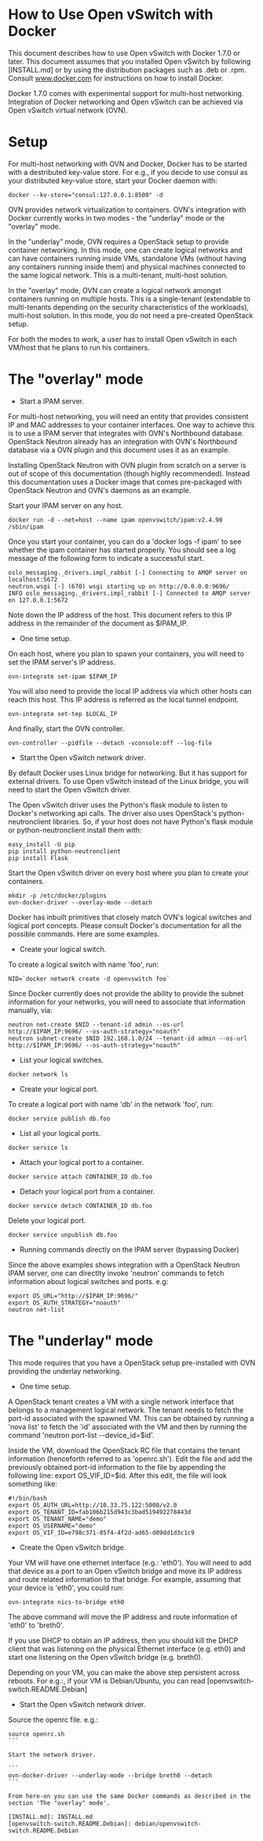 How to Use Open vSwitch with Docker
====================================

This document describes how to use Open vSwitch with Docker 1.7.0 or
later.  This document assumes that you installed Open vSwitch by following
[INSTALL.md] or by using the distribution packages such as .deb or .rpm.
Consult www.docker.com for instructions on how to install Docker.

Docker 1.7.0 comes with experimental support for multi-host networking.
Integration of Docker networking and Open vSwitch can be achieved via
Open vSwitch virtual network (OVN).


Setup
=====

For multi-host networking with OVN and Docker, Docker has to be started
with a destributed key-value store.  For e.g., if you decide to use consul
as your distributed key-value store, start your Docker daemon with:

```
docker --kv-store="consul:127.0.0.1:8500" -d
```

OVN provides network virtualization to containers.  OVN's integration with
Docker currently works in two modes - the "underlay" mode or the "overlay"
mode.

In the "underlay" mode, OVN requires a OpenStack setup to provide container
networking.  In this mode, one can create logical networks and can have
containers running inside VMs, standalone VMs (without having any containers
running inside them) and physical machines connected to the same logical
network.  This is a multi-tenant, multi-host solution.

In the "overlay" mode, OVN can create a logical network amongst containers
running on multiple hosts.  This is a single-tenant (extendable to
multi-tenants depending on the security characteristics of the workloads),
multi-host solution.  In this mode, you do not need a pre-created OpenStack
setup.

For both the modes to work, a user has to install Open vSwitch in each
VM/host that he plans to run his containers.

The "overlay" mode
==================

* Start a IPAM server.

For multi-host networking, you will need an entity that provides consistent
IP and MAC addresses to your container interfaces.  One way to achieve this
is to use a IPAM server that integrates with OVN's Northbound database.
OpenStack Neutron already has an integration with OVN's Northbound database
via a OVN plugin and this document uses it as an example.

Installing OpenStack Neutron with OVN plugin from scratch on a server is out
of scope of this documentation (though highly recommended).  Instead this
documentation uses a Docker image that comes pre-packaged with OpenStack
Neutron and OVN's daemons as an example.

Start your IPAM server on any host.

```
docker run -d --net=host --name ipam openvswitch/ipam:v2.4.90 /sbin/ipam
```

Once you start your container, you can do a 'docker logs -f ipam' to see
whether the ipam container has started properly.  You should see a log message
of the following form to indicate a successful start.

```
oslo_messaging._drivers.impl_rabbit [-] Connecting to AMQP server on localhost:5672
neutron.wsgi [-] (670) wsgi starting up on http://0.0.0.0:9696/
INFO oslo_messaging._drivers.impl_rabbit [-] Connected to AMQP server on 127.0.0.1:5672
```

Note down the IP address of the host. This document refers to this IP address
in the remainder of the document as $IPAM_IP.

* One time setup.

On each host, where you plan to spawn your containers, you will need to
set the IPAM server's IP address.

```
ovn-integrate set-ipam $IPAM_IP
```

You will also need to provide the local IP address via which other hosts
can reach this host. This IP address is referred as the local tunnel endpoint.

```
ovn-integrate set-tep $LOCAL_IP
```

And finally, start the OVN controller.

```
ovn-controller --pidfile --detach -vconsole:off --log-file
```

* Start the Open vSwitch network driver.

By default Docker uses Linux bridge for networking.  But it has support
for external drivers.  To use Open vSwitch instead of the Linux bridge,
you will need to start the Open vSwitch driver.

The Open vSwitch driver uses the Python's flask module to listen to
Docker's networking api calls.  The driver also uses OpenStack's
python-neutronclient libraries.  So, if your host does not have Python's
flask module or python-neutronclient install them with:

```
easy_install -U pip
pip install python-neutronclient
pip install Flask
```

Start the Open vSwitch driver on every host where you plan to create your
containers.

```
mkdir -p /etc/docker/plugins
ovn-docker-driver --overlay-mode --detach
```

Docker has inbuilt primitives that closely match OVN's logical switches
and logical port concepts.  Please consult Docker's documentation for
all the possible commands.  Here are some examples.

* Create your logical switch.

To create a logical switch with name 'foo', run:

```
NID=`docker network create -d openvswitch foo`
```

Since Docker currently does not provide the ability to provide the
subnet information for your networks, you will need to associate
that information manually, via:

```
neutron net-create $NID --tenant-id admin --os-url http://$IPAM_IP:9696/ --os-auth-strategy="noauth"
neutron subnet-create $NID 192.168.1.0/24 --tenant-id admin --os-url http://$IPAM_IP:9696/ --os-auth-strategy="noauth"
```

* List your logical switches.

```
docker network ls
```

* Create your logical port.

To create a logical port with name 'db' in the network 'foo', run:

```
docker service publish db.foo
```

* List all your logical ports.

```
docker service ls
```

* Attach your logical port to a container.

```
docker service attach CONTAINER_ID db.foo
```

* Detach your logical port from a container.

```
docker service detach CONTAINER_ID db.foo
```

Delete your logical port.

```
docker service unpublish db.foo
```

* Running commands directly on the IPAM server (bypassing Docker)

Since the above examples shows integration with a OpenStack Neutron
IPAM server, one can directlty invoke 'neutron' commands to fetch
information about logical switches and ports. e.g:

```
export OS_URL="http://$IPAM_IP:9696/"
export OS_AUTH_STRATEGY="noauth"
neutron net-list
```

The "underlay" mode
===================

This mode requires that you have a OpenStack setup pre-installed with OVN
providing the underlay networking.

* One time setup.

A OpenStack tenant creates a VM with a single network interface that belongs
to a management logical network.  The tenant needs to fetch the port-id
associated with the spawned VM.  This can be obtained by running a
'nova list' to fetch the 'id' associated with the VM and then by running
the command 'neutron port-list --device_id=$id'.

Inside the VM, download the OpenStack RC file that contains the tenant
information (henceforth referred to as 'openrc.sh').  Edit the file and add the
previously obtained port-id information to the file by appending the following
line: export OS_VIF_ID=$id.  After this edit, the file will look something
like:

```
#!/bin/bash
export OS_AUTH_URL=http://10.33.75.122:5000/v2.0
export OS_TENANT_ID=fab106b215d943c3bad519492278443d
export OS_TENANT_NAME="demo"
export OS_USERNAME="demo"
export OS_VIF_ID=e798c371-85f4-4f2d-ad65-d09dd1d3c1c9
```

* Create the Open vSwitch bridge.

Your VM will have one ethernet interface (e.g.: 'eth0').  You will need to add
that device as a port to an Open vSwitch bridge and move its IP address and
route related information to that bridge.  For example, assuming that your
device is 'eth0', you could run:

```
ovn-integrate nics-to-bridge eth0
```

The above command will move the IP address and route information of 'eth0'
to 'breth0'.

If you use DHCP to obtain an IP address, then you should kill the DHCP client
that was listening on the physical Ethernet interface (e.g. eth0) and start
one listening on the Open vSwitch bridge (e.g. breth0).

Depending on your VM, you can make the above step persistent across reboots.
For e.g.:, if your VM is Debian/Ubuntu, you can read
[openvswitch-switch.README.Debian]


* Start the Open vSwitch network driver.

Source the openrc file. e.g.:

````
source openrc.sh
```

Start the network driver.

```
ovn-docker-driver --underlay-mode --bridge breth0 --detach
```

From here-on you can use the same Docker commands as described in the
section 'The "overlay" mode'.

[INSTALL.md]: INSTALL.md
[openvswitch-switch.README.Debian]: debian/openvswitch-switch.README.Debian
